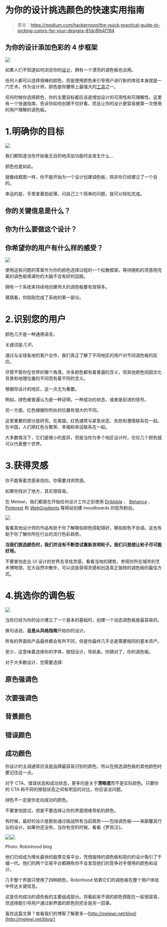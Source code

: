 # 为你的设计挑选颜色的快速实用指南

> 原文：<https://medium.com/hackernoon/the-quick-practical-guide-to-picking-colors-for-your-designs-81dc8fe4f784>

## 为你的设计添加色彩的 4 步框架

![](img/008362fbfd46e83d4e433fe6443ff2dd.png)

如果人们不知道如何浏览你的[设计](https://hackernoon.com/tagged/design)，拥有一个漂亮的调色板也没用。

任何人都可以选择很棒的颜色，但是使用颜色来引导用户进行新的体验本身就是一门艺术。作为设计师，颜色是你腰带上最强大的[工具](https://hackernoon.com/tagged/tools)之一。

任何时候你选择颜色，你的主要目标都应该是增加设计的可用性和可理解性。这里有一个快速指南，告诉你如何创建不仅好看，而且让你的设计更容易被第一次使用的用户理解的调色板。

# 1.明确你的目标

![](img/240f86015bb9b2b08d3d0a48a19dcebb.png)

我们都知道当你开始毫无目的地添加功能时会发生什么…

颜色也是如此。

就像线框图一样，你不能开始为一个设计创建调色板，除非你已经建立了一个目的。

幸运的是，手里拿着拍纸簿，问自己三个简单的问题，就可以轻松完成。

## 你的关键信息是什么？

## 你为什么要做这个设计？

## 你希望你的用户有什么样的感受？

![](img/bd158d69f8f1d2bc7ded72815b542967.png)

使用这些问题的答案作为你的颜色选择过程的一个松散框架。等待随机的灵感用完美的调色板填满你的大脑不会有好的回报。

拥有一个系统来持续地创建伟大的调色板要有效得多。

猜猜看，你刚刚完成了系统的第一部分。

# 2.识别您的用户

颜色几乎是一种通用语言。

关键词是*几乎*。

通过与全球各地的客户合作，我们真正了解了不同地区的用户对不同调色板的反应。

尽管不管你在世界的哪个角落，许多颜色都有着普遍的含义，但其他颜色则因文化背景和地理位置的不同而有着不同的含义。

根据你设计的地区，这一点尤为重要。

例如，绿色被普遍认为是一种证明，一种成功的状态，或者是前进的信号。

另一方面，红色根据你所处的位置有很大的不同。

这里重要的部分是研究。在美国，红色通常与紧急状态、失败和激情联系在一起。在中国，人们把红色与繁荣、幸福和幸运联系在一起。

大多数情况下，它们是微小的差异，但是当你为多个地区设计时，仅仅几个颜色就可以代表整个世界。

# 3.获得灵感

你不能等着灵感来找你。你需要*找到*灵感。

如果你找对了地方，其实很容易。

在 Melewi，我们都是在开始任何设计工作之前使用 [Dribbble](http://dribbble.com) 、 [Behance](http://behance.com) 、 [Pinterest](http://pinterest.com) 和 [WebGradients](https://webgradients.com) 等网站创建 moodboards 的狂热粉丝。

![](img/d85dbe8ed5c228806cea7f11f36d4351.png)

看看其他设计师的作品有助于你了解哪些颜色搭配得好，哪些颜色不协调。这也有助于你了解你所在行业的流行色彩趋势。

**当我们挑选颜色时，我们并没有不断尝试重新发明轮子。我们只是想让轮子尽可能好用。**

不要害怕走出 UI 设计的世界去寻找灵感。看看当地的建筑，参观你所在城市的艺术博物馆，在大自然中散步，可以说是获得灵感和创造真正独特的调色板的最佳方式。

# 4.挑选你的调色板

![](img/a01948cf57a709ca26fb724b238b64cd.png)

当你已经为你的设计建立了一个基本的基础时，创建一个动态调色板是最容易的。

换句话说，**总是从风格指南**开始你的设计。

所有的界面和产品最终都会有所不同，但是你最终几乎总是需要相同的基本资产。

至少，这意味着选择你的字体，按钮设计，导航条，你猜对了，你的调色板。

对于大多数设计，您需要选择:

## 原色强调色

## 次要强调色

## 背景颜色

## 错误颜色

## 成功颜色

你设计的主调通常应该是品牌最容易识别的颜色，所以在挑选调色板的其他颜色时要记住这一点。

对于 CTA、错误状态和成功状态，更多的是关于**清晰度**而不是实际颜色。只要你的 CTA 和不同的按钮状态之间有明显的对比，你应该没问题。

绿色不一定是你走向成功的颜色。

不要害怕尝试，但是不要选择让你的界面很难导航的颜色。

有时候，最好的设计是那些通过挑战所有当前趋势——包括调色板——来颠覆其行业的设计。如果你还没有，当你有空的时候，看看《罗宾汉》。

![](img/c17fa1e14ffe56b2830386007447d780.png)![](img/0d5a8b5efd03d76a559d40e63dbd3dea.png)

Photo: Robinhood blog

他们已经成为增长最快的股票交易平台，凭借独特的调色板和简约的设计吸引了千禧一代。他们的两个交易平台都拥有你不会发现他们的竞争对手使用的颜色和设计。

几乎整个界面只使用了四种颜色，Robinhood 依靠它们的调色板在整个用户体验中传达关键信息。

这是任何成功的调色板的主要组成部分。将看起来不错的颜色搭配在一起很容易，但选择能引导用户通过新界面的颜色则完全是另一回事。

喜欢这篇文章？查看我们的博客了解更多—[http://melewi.net/blog](http://melewi.net/blog/)